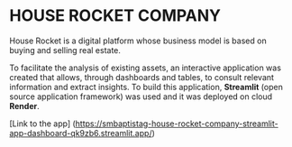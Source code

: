 # HOUSE ROCKET COMPANY

House Rocket is a digital platform whose business model is based on buying and selling real estate.

To facilitate the analysis of existing assets, an interactive application was created that allows, through dashboards and tables, to consult relevant information and extract insights.
To build this application, **Streamlit** (open source application framework) was used and it was deployed on cloud **Render**.

[Link to the app] (https://smbaptistag-house-rocket-company-streamlit-app-dashboard-qk9zb6.streamlit.app/)

